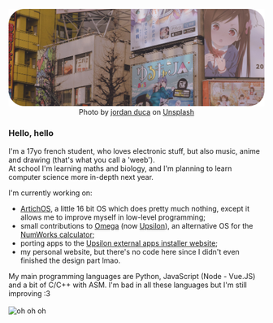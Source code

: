 <p align="center">
  <img src="image.png" title="eh eh eh"/>
  Photo by <a href="https://unsplash.com/@jaydeee?utm_source=unsplash&amp;utm_medium=referral&amp;utm_content=creditCopyText">jordan duca</a> on <a href="https://unsplash.com/s/photos/anime?utm_source=unsplash&amp;utm_medium=referral&amp;utm_content=creditCopyText">Unsplash</a>
  <br />
  
  ### Hello, hello
  I'm a 17yo french student, who loves electronic stuff, but also music, anime and drawing (that's what you call a 'weeb').  
  At school I'm learning maths and biology, and I'm planning to learn computer science more in-depth next year.
  
  I'm currently working on:
  - [ArtichOS](https://github.com/ArtichOwO/ArtichOS), a little 16 bit OS which does pretty much nothing, except it allows me to improve myself in low-level programming;
  - small contributions to [Omega](https://github.com/Omega-Numworks/Omega) (now [Upsilon](https://github.com/Lauryy06/Upsilon)), an alternative OS for the [NumWorks calculator](https://www.numworks.com);
  - porting apps to the [Upsilon external apps installer website](https://github.com/Lauryy06/Upsilon-External);
  - my personal website, but there's no code here since I didn't even finished the design part lmao.
  
  My main programming languages are Python, JavaScript (Node - Vue.JS) and a bit of C/C++ with ASM. I'm bad in all these languages but I'm still improving :3  
  <br />
  <img src="https://github-readme-stats.vercel.app/api?username=ArtichOwO&show_icons=true&theme=radical" title="oh oh oh" />
</p>
